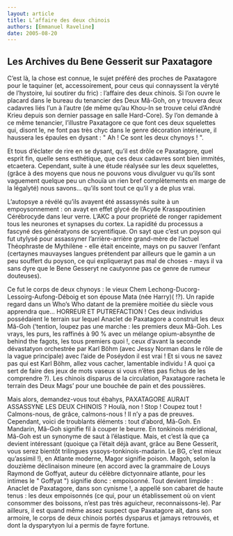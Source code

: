 ```yaml
---
layout: article
title: L’affaire des deux chinois
authors: [Emmanuel Raveline]
date: 2005-08-20
---
```


## Les Archives du Bene Gesserit sur Paxatagore

C’est là, la chose est connue, le sujet préféré des proches de Paxatagore pour le taquiner (et, accessoirement, pour ceus qui connayssent la véryté de l’hystoire, lui soutirer du fric) : l’affaire des deux chinois. Si l’on ouvre le placard dans le bureau du tenancier des Deux Mâ-Goh, on y trouvera deux cadavres liés l’un à l’autre (de même qu’au Khou-In se trouve celui d’André Krieu depuis son dernier passage en salle Hard-Core). Sy l’on demande à ce même tenancier, l’illustre Paxatagore ce que font ces deux squelettes qui, disont le, ne font pas très chyc dans le genre décoration intérieure, il haussera les épaules en dysant : " Ah ! Ce sont les deux chynoys ! ".

Et tous d’éclater de rire en se dysant, qu’il est drôle ce Paxatagore, quel esprit fin, quelle sens esthétique, que ces deux cadavres sont bien immités, etcaetera. Cependant, suite à une étude réalysée sur les deux squelettes, (grâce à des moyens que nous ne pouvons vous divulguer vu qu’ils sont vaguement quelque peu un chouïa un rien bref complètements en marge de la légalyté) nous savons... qu’ils sont tout ce qu’il y a de plus vrai.

L’autopsye a révélé qu’ils avayent été assassynés suite à un empoysonnement : on avayt en effet glycé de l’Acyde Krasspoutinien Cérébrocyde dans leur verre. L’AKC a pour propriété de ronger rapidement tous les neurones et synapses du cortex. La rapidité du processus a fascyné des génératyons de scyentifique. On sayt que c’est un poyson qui fut utylysé pour assassyner l’arrière-arrière grand-mère de l’actuel Théophraste de Mythilène - elle était enceinte, mays on pu sauver l’enfant (certaynes mauvayses langues prétendent par ailleurs que le gamin a un peu souffert du poyson, ce qui expliquerayt pas mal de choses - mays il va sans dyre que le Bene Gesseryt ne cautyonne pas ce genre de rumeur douteuses).

Ce fut le corps de deux chynoys : le vieux Chem Lechong-Ducorg-Lessoirg-Aufong-Déboig et son épouse Mata (née Harry)( !?). Un rapide regard dans un Who’s Who datant de la première moitiée du siècle vous apprendra que... HORREUR ET PUTREFACTION ! Ces deux individus possédaient le terrain sur lequel Anaclet de Paxatagore a construit les deux Mâ-Goh (‘tention, loupez pas une marche : les premiers deux Mâ-Goh. Les vrays, les purs, les raffinés à 90 % avec un mélange opium-absynthe de behind the fagots, les tous premiers quoi !, ceux d’avant la seconde dévastatyon orchestrée par Karl Böhm (avec Jessy Norman dans le rôle de la vague principale) avec l’aide de Poséydon il est vrai ! Et si vous ne savez pas qui est Karl Böhm, allez vous cacher, lamentable individu ! A quoi ça sert de faire des jeux de mots vaseux si vous n’êtes pas fichus de les comprendre ?). Les chinois disparus de la circulation, Paxatagore racheta le terrain des Deux Mags’ pour une bouchée de pain et des poussières.

Mais alors, demandez-vous tout ébahys, PAXATAGORE AURAIT ASSASSYNE LES DEUX CHINOIS ? Houlà, non ! Stop ! Coupez tout ! Calmons-nous, de grâce, calmons-nous ! Il n’y a pas de preuves. Cependant, voici de troublants éléments : tout d’abord, Mâ-Goh. En Mandarin, Mâ-Goh signifie fil à couper le beurre. En tonkinois méridional, Mâ-Goh est un synonyme de saut à l’élastique. Mais, et c’est là que ça devient intéressant (quoique ça l’était déjà avant, grâce au Bene Gesserit, vous serez bientôt trilingues yssoys-tonkinois-madarin. Le BG, c’est mieux qu’assimil !), en Atlante moderne, Magor signifie poison. Magoh, selon la douzième déclinaison mineure (en accord avec la grammaire de Louys Raymond de Goffyat, auteur du célèbre dictyonnaire atlante, pour les intimes le " Goffyat ") signifie donc : empoisonné. Tout devient limpide : Anaclet de Paxatagore, dans son cynisme !, a appellé son cabaret de haute tenus : les deux empoisonnés (ce qui, pour un établissement où on vient consommer des boissons, n’est pas très aguicheur, reconnaissons-le). Par ailleurs, il est quand même assez suspect que Paxatagore ait, dans son armoire, le corps de deux chinois portés dysparus et jamays retrouvés, et dont la dysparytyon lui a permis de fayre fortune.